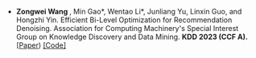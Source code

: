- <strong> Zongwei Wang </strong>, Min Gao*, Wentao Li*, Junliang Yu, Linxin Guo, and Hongzhi Yin. Efficient Bi-Level Optimization for Recommendation Denoising. Association for Computing Machinery's Special Interest Group on Knowledge Discovery and Data Mining. <strong> KDD 2023 (CCF A).</strong> [[Paper](https://dl.acm.org/doi/abs/10.1145/3580305.3599324?casa_token=B7IfeXF2w4wAAAAA:4MzlUjJPlSCvuZuxeDLWQrugwRfpve2tA91pdWnrgJhSkq2kqiIcrnQ5TS-mpOsAr9eRAcd2bCs)) [[Code]]([https://github.com/senli1073/LNRL](https://github.com/CoderWZW/BOD))

